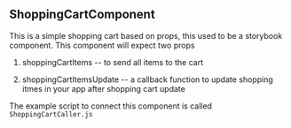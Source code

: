 ## ShoppingCartComponent

This is a simple shopping cart based on props, this used to be a storybook component. This component will expect two props

1. shoppingCartItems -- to send all items to the cart

2. shoppingCartItemsUpdate -- a callback function to update shopping itmes in your app after shopping cart update

The example script to connect this component is called `ShoppingCartCaller.js`